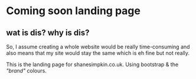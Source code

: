 # Coming soon landing page

## wat is dis? why is dis?

So, I assume creating a whole website would be really time-consuming and also means that my site would stay the same which is eh fine but not really.

This is the landing page for shanesimpkin.co.uk. Using bootstrap & the *"brand"* colours.
